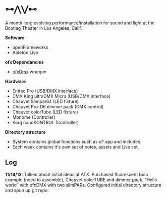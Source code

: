 ⊶⋀⋁⊷
===================

A month long evolving performance/installation for sound and light at the Bootleg Theater in Los Angeles, Calif.

**Software**

- openFrameworks
- Ableton Live

**ofx Dependancies**

- [ofxDmx](https://github.com/kylemcdonald/ofxDmx) wrapper


**Hardware**

- Enttec Pro (USB/DMX interface)
- DMX King ultraDMX Micro (USB/DMX interface)
- Chauvet Slimpar64 (LED fixture)
- Chauvet Pro-D6 dimmer pack (DMX control)
- Chauvet colorTube (LED fixture)
- Monome (Controller)
- Korg nanoKONTROL (Controller)

**Directory structure**

- System contains global functions such as oF app and includes.
- Each week contains it's own set of notes, assets and Live set.

## Log

**11/18/12**: Talked about initial ideas at ATX. Purchased fluorescent bulb example (need to assemble), Chauvet colorTUBE and dimmer pack. “Hello world” with ofxDMX with two slimPARs. Configured initial directory structure and spun up git repo.